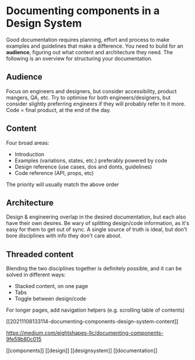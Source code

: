 # Documenting components in a Design System

Good documentation requires planning, effort and process to make examples and guidelines that make a difference.
You need to build for an **audience**, figuring out what content and architecture they need.
The following is an overview for structuring your documentation.

## Audience
Focus on engineers and designers, but consider accessibility, product mangers, QA, etc.
Try to optimise for both engineers/designers, but consider slightly preferring engineers if they will probably refer to it more.
Code = final product, at the end of the day.

## Content
Four broad areas:
- Introduction
- Examples (variations, states, etc.) preferably powered by code
- Design reference (use cases, dos and donts, guidelines)
- Code reference (API, props, etc)

The priority will usually match the above order

## Architecture
Design & engineering overlap in the desired documentation, but each also have their own desires.
Be wary of splitting design/code information, as it's easy for them to get out of sync.
A single source of truth is ideal, but don't bore disciplines with info they don't care about.

## Threaded content
Blending the two disciplines together is definitely possible, and it can be solved in different ways:
- Stacked content, on one page
- Tabs
- Toggle between design/code

For longer pages, add navigation helpers (e.g. scrolling table of contents)

[[20211108133114-documenting-components-design-system-content]]

https://medium.com/eightshapes-llc/documenting-components-9fe59b80c015

[[components]]
[[design]]
[[designsystem]]
[[documentation]]